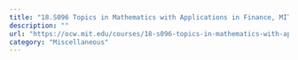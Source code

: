 ```yaml
---
title: "18.S096 Topics in Mathematics with Applications in Finance, MIT OCW"
description: ""
url: "https://ocw.mit.edu/courses/18-s096-topics-in-mathematics-with-applications-in-finance-fall-2013/video_galleries/video-lectures/"
category: "Miscellaneous"
---
```

